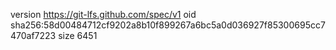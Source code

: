 version https://git-lfs.github.com/spec/v1
oid sha256:58d00484712cf9202a8b10f899267a6bc5a0d036927f85300695cc7470af7223
size 6451
